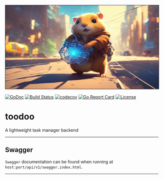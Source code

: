 <img src="https://github.com/symonk/toodoo/blob/main/.github/images/logo.png" border="1" width="550" height="275"/>

[![GoDoc](https://pkg.go.dev/badge/github.com/symonk/toodoo)](https://pkg.go.dev/github.com/symonk/toodoo)
[![Build Status](https://github.com/symonk/toodoo/actions/workflows/go_test.yml/badge.svg)](https://github.com/symonk/toodoo/actions/workflows/go_test.yml)
[![codecov](https://codecov.io/gh/symonk/toodoo/branch/main/graph/badge.svg)](https://codecov.io/gh/symonk/toodoo)
[![Go Report Card](https://goreportcard.com/badge/github.com/symonk/toodoo)](https://goreportcard.com/report/github.com/symonk/toodoo)
[![License](https://img.shields.io/badge/License-Apache_2.0-blue.svg)](https://github.com/symonk/toodoo/blob/master/LICENSE)


# toodoo
A lightweight task manager backend

-----

## Swagger

`Swagger` documentation can be found when running at `host:port/api/v1/swagger.index.html`.

-----